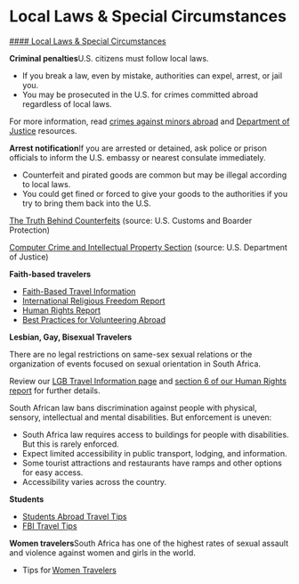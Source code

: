 # Local Laws & Special Circumstances

[#### Local Laws & Special Circumstances](javascript:void(0); "Local Laws & Special Circumstances")

**Criminal penalties**U.S. citizens must follow local laws.

* If you break a law, even by mistake, authorities can expel, arrest, or jail you.
* You may be prosecuted in the U.S. for crimes committed abroad regardless of local laws.

For more information, read [crimes against minors abroad](https://travel.state.gov/content/travel/en/international-travel/emergencies/arrest-detention/crimes-against-minors.html) and [Department of Justice](https://www.justice.gov/archives/jm/criminal-resource-manual-1617-extraterritorial-criminal-jurisdiction-18-usc-112-878-970-1116) resources.

**Arrest notification**If you are arrested or detained, ask police or prison officials to inform the U.S. embassy or nearest consulate immediately.

* Counterfeit and pirated goods are common but may be illegal according to local laws.
* You could get fined or forced to give your goods to the authorities if you try to bring them back into the U.S.

[The Truth Behind Counterfeits](https://www.cbp.gov/trade/fakegoodsrealdangers) (source: U.S. Customs and Boarder Protection)

[Computer Crime and Intellectual Property Section](https://www.justice.gov/criminal/criminal-ccips) (source: U.S. Department of Justice)

**Faith-based travelers**

* [Faith-Based Travel Information](https://travel.state.gov/content/travel/en/international-travel/before-you-go/travelers-with-special-considerations/faith-based-travel.html)
* [International Religious Freedom Report](https://www.state.gov/international-religious-freedom-reports/)
* [Human Rights Report](https://www.state.gov/reports-bureau-of-democracy-human-rights-and-labor/country-reports-on-human-rights-practices/)
* [Best Practices for Volunteering Abroad](https://travel.state.gov/content/travel/en/international-travel/before-you-go/travelers-with-special-considerations/volunteering-abroad.html)

**Lesbian, Gay, Bisexual Travelers**

There are no legal restrictions on same-sex sexual relations or the organization of events focused on sexual orientation in South Africa.

Review our [LGB Travel Information page](https://travel.state.gov/content/travel/en/international-travel/before-you-go/travelers-with-special-considerations/lgb.html "https://travel.state.gov/content/travel/en/international-travel/before-you-go/travelers-with-special-considerations/lgb.html") and [section 6 of our Human Rights report](https://www.state.gov/reports-bureau-of-democracy-human-rights-and-labor/country-reports-on-human-rights-practices/ "https://www.state.gov/reports-bureau-of-democracy-human-rights-and-labor/country-reports-on-human-rights-practices/") for further details.

South African law bans discrimination against people with physical, sensory, intellectual and mental disabilities. But enforcement is uneven:

* South Africa law requires access to buildings for people with disabilities. But this is rarely enforced.
* Expect limited accessibility in public transport, lodging, and information.
* Some tourist attractions and restaurants have ramps and other options for easy access.
* Accessibility varies across the country.

**Students**

* [Students Abroad Travel Tips](https://travel.state.gov/content/travel/en/international-travel/before-you-go/travelers-with-special-considerations/students.html)
* [FBI Travel Tips](https://ucr.fbi.gov/investigate/counterintelligence/student-brochure)

**Women travelers**South Africa has one of the highest rates of sexual assault and violence against women and girls in the world.

* Tips for [Women Travelers](https://travel.state.gov/content/travel/en/international-travel/before-you-go/travelers-with-special-considerations/women-travelers.html)